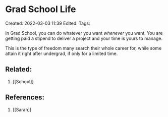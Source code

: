# Grad School Life
Created: 2022-03-03 11:39
Edited: 
Tags:

In Grad School, you can do whatever you want *whenever* you want. You are getting paid a stipend to deliver a project and your time is yours to manage.

This is the type of freedom many search their whole career for, while some attain it right after undergrad, if only for a limited time.

## Related:
1. [[School]]


## References:
1. [[Sarah]]